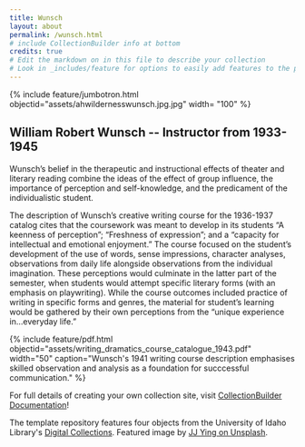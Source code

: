 ```yaml
---
title: Wunsch
layout: about
permalink: /wunsch.html
# include CollectionBuilder info at bottom
credits: true
# Edit the markdown on in this file to describe your collection
# Look in _includes/feature for options to easily add features to the page
---
```


{% include feature/jumbotron.html objectid="assets/ahwildernesswunsch.jpg.jpg" width= "100" %}

## William Robert Wunsch -- Instructor from 1933-1945

Wunsch’s belief in the therapeutic
and instructional effects of theater and literary reading combine the ideas of the effect of group
influence, the importance of perception and self-knowledge, and the predicament of the
individualistic student.

The description of Wunsch’s creative writing course for the 1936-1937 catalog cites that
the coursework was meant to develop in its students “A keenness of perception”; “Freshness of
expression”; and a “capacity for intellectual and emotional enjoyment.” The course focused on
the student’s development of the use of words, sense impressions, character analyses,
observations from daily life alongside observations from the individual imagination. These
perceptions would culminate in the latter part of the semester, when students would attempt
specific literary forms (with an emphasis on playwriting). While the course outcomes included
practice of writing in specific forms and genres, the material for student’s learning would be
gathered by their own perceptions from the “unique experience in…everyday life.” 

{% include feature/pdf.html objectid="assets/writing_dramatics_course_catalogue_1943.pdf" width="50" caption="Wunsch's 1941 writing course description emphasises skilled observation and analysis as a foundation for succcessful communication." %}


For full details of creating your own collection site, visit [CollectionBuilder Documentation](https://collectionbuilder.github.io/cb-docs/)!

The template repository features four objects from the University of Idaho Library's [Digital Collections](https://www.lib.uidaho.edu/digital). 
Featured image by [JJ Ying on Unsplash](https://unsplash.com/photos/WmnsGyaFnCQ).
